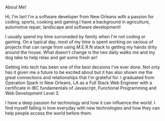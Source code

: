 About Me!

Hi, I'm Ian! I'm a software developer from New Orleans with a passion for coding, sports, cooking and gaming.I have a background in agriculture, automotive repair, landscape and software development! 

I usually spend my time surroneded by family when I'm not coding or gaming. On a typical day, most of my time is spent working on various of projects that can range from using M.E.R.N stack to getting my hands drity around the house. What doesn't change is the two daily walks me and my dog take to help relax and get some fresh air! 

Getting into tech has been one of the best decsions I've ever done. Not only has it given me a future to be excited about but it has also shown me the great connections and relationships that I'm grateful for. I graduated from Operation Spark in New Orleans, LA as a Full Stack Web Engineer with a certificate in IBC fundamentals of Javascript, Functional Programming and Web Development Level 3.

I have a deep passion for technology and how it can influence the world. I find myself falling in love everyday with new technologies and how they can help people access the world before them.

